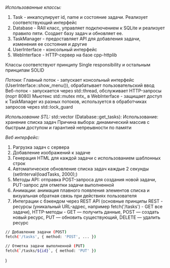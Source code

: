 *Использованные классы:*
1. Task - инкапсулирует id, name и состояние задачи. Реализует соответствующий интерфейс 
2. Database - RAII класс, управляет подключением к SQLite и реализует правило пяти. Создает базу задач и обновляет ее.
3. TaskManager - предоставляет API для добавления задачи, изменения ее состояния и другие
4. UserInterface - консольный интерфейс 
5. WebInterface - HTTP-сервер на базе cpp-httplib

Классы соответствуют принципу Single responsibility и остальным принципам SOLID

*Потоки:*
Главный поток - запускает консольный интерфейс (UserInterface::show_menu()), обрабатывает пользовательский ввод
Веб-поток - запускается через std::thread, обслуживает HTTP-запросы (порт 8080)
Мьютекс std::mutex mtx_ в WebInterface - защищает доступ к TaskManager из разных потоков, используется в обработчиках запросов через std::lock_guard

*Использование STL:*
std::vector<Task> (Database::get_tasks):
Использование: хранение списка задач
Причина выбора: динамический массив с быстрым доступом и гарантией непреывности по памяти

*Веб интерфейс:*
1. Pагрузка задач с сервера
2. Добавление изображений к задаче 
3. Генерация HTML для каждой задачи с использованием шаблонных строк
4. Автоматическое обновление списка задач каждые 2 секунды (setInterval(loadTasks, 2000);)
5. Методы API: отправка POST-запроса для создания новой задачи, PUT-запрос для отметки задачи выполненной
6. Анимации: анимация плавного появления элементов списка и визуальная обратная связь при действиях пользователя
7. Интеграции с бэкендом через REST API (основные принципы REST - ресурсы (уникальный URL-адрес, например fetch('/tasks') - GET все задачи), HTTP-методы - GET — получить данные, POST — создать новый ресурс, PUT — обновить существующий, DELETE — удалить ресурс 
```sh
// Добавление задачи (POST)
fetch('/tasks', { method: 'POST', ... })

// Отметка задачи выполненной (PUT)
fetch(`/tasks/${id}`, { method: 'PUT' })
``` 
)
